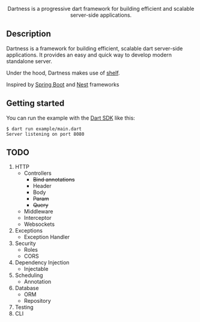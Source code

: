<p align="center">Dartness is a progressive dart framework for building efficient and scalable server-side applications.</p>

## Description

Dartness is a framework for building efficient, scalable dart server-side applications. It provides an easy and quick
way to develop modern standalone server.

Under the hood, Dartness makes use of [shelf](https://github.com/dart-lang/shelf).

Inspired by [Spring Boot](https://github.com/spring-projects/spring-boot) and [Nest](https://github.com/nestjs/nest)
frameworks

## Getting started

You can run the example with the [Dart SDK](https://dart.dev/get-dart)
like this:

```
$ dart run example/main.dart
Server listening on port 8080
```

## TODO

1. HTTP
    - Controllers
        - <del>Bind annotations</del>
        - Header
        - Body
        - <del>Param</del>
        - <del>Query</del>
    - Middleware
    - Interceptor
    - Websockets
2. Exceptions
    - Exception Handler
3. Security
    - Roles
    - CORS
4. Dependency Injection
    - Injectable
5. Scheduling
    - Annotation
6. Database
    - ORM
    - Repository
7. Testing
8. CLI